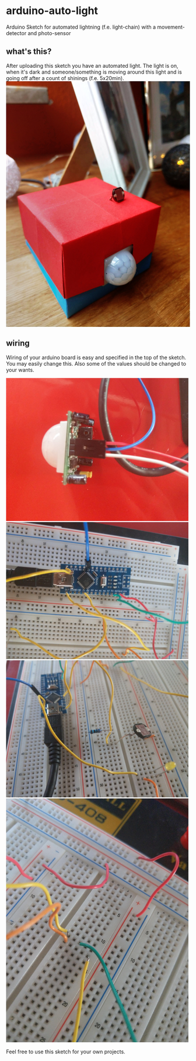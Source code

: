 # arduino-auto-light
Arduino Sketch for automated lightning (f.e. light-chain) with a movement-detector and photo-sensor

## what's this?
After uploading this sketch you have an automated light. 
The light is on, when it's dark and someone/something is moving around this light and is going off after a count of shinings (f.e. 5x20min).
![final result](images/final.jpeg)


## wiring
Wiring of your arduino board is easy and specified in the top of the sketch. You may easily change this.
Also some of the values should be changed to your wants.


![movement detector](images/mover.jpeg)
![Arduino nano](images/nano.jpeg)
![photo-sensor](images/photo.jpeg)
![wirings](images/wirings.jpeg)




Feel free to use this sketch for your own projects.
